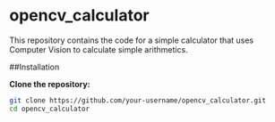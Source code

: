 # opencv_calculator
This repository contains the code for a simple calculator that uses Computer Vision to calculate simple arithmetics.

##Installation

**Clone the repository:**

```bash
git clone https://github.com/your-username/opencv_calculator.git
cd opencv_calculator
```

